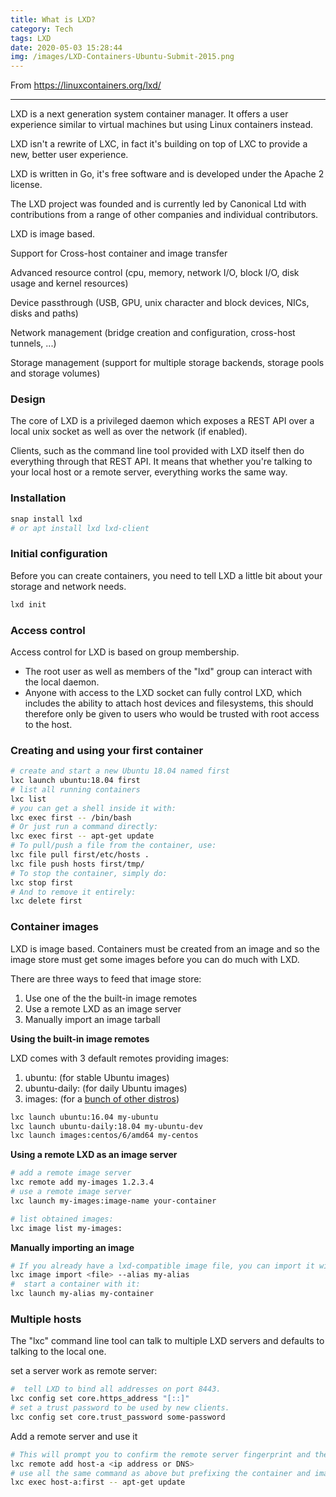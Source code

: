 ```yaml
---
title: What is LXD?
category: Tech
tags: LXD
date: 2020-05-03 15:28:44
img: /images/LXD-Containers-Ubuntu-Submit-2015.png
---
```


From https://linuxcontainers.org/lxd/

---

LXD is a next generation system container manager. It offers a user experience similar to virtual machines but using Linux containers instead.

LXD isn't a rewrite of LXC, in fact it's building on top of LXC to provide a new, better user experience. 

LXD is written in Go, it's free software and is developed under the Apache 2 license.

The LXD project was founded and is currently led by Canonical Ltd with contributions from a range of other companies and individual contributors.

LXD is image based.

Support for Cross-host container and image transfer

Advanced resource control (cpu, memory, network I/O, block I/O, disk usage and kernel resources)

Device passthrough (USB, GPU, unix character and block devices, NICs, disks and paths)

Network management (bridge creation and configuration, cross-host tunnels, ...)

Storage management (support for multiple storage backends, storage pools and storage volumes)

### Design

The core of LXD is a privileged daemon which exposes a REST API over a local unix socket as well as over the network (if enabled).

Clients, such as the command line tool provided with LXD itself then do everything through that REST API. It means that whether you're talking to your local host or a remote server, everything works the same way.

### Installation

```bash
snap install lxd
# or apt install lxd lxd-client
```

### Initial configuration
Before you can create containers, you need to tell LXD a little bit about your storage and network needs.

```bash
lxd init
```

### Access control
Access control for LXD is based on group membership.

* The root user as well as members of the "lxd" group can interact with the local daemon.
* Anyone with access to the LXD socket can fully control LXD, which includes the ability to attach host devices and filesystems, this should therefore only be given to users who would be trusted with root access to the host.

### Creating and using your first container

```bash
# create and start a new Ubuntu 18.04 named first
lxc launch ubuntu:18.04 first
# list all running containers
lxc list
# you can get a shell inside it with:
lxc exec first -- /bin/bash
# Or just run a command directly:
lxc exec first -- apt-get update
# To pull/push a file from the container, use:
lxc file pull first/etc/hosts .
lxc file push hosts first/tmp/
# To stop the container, simply do:
lxc stop first
# And to remove it entirely:
lxc delete first
```

### Container images
LXD is image based. Containers must be created from an image and so the image store must get some images before you can do much with LXD.

There are three ways to feed that image store:

1. Use one of the the built-in image remotes
2. Use a remote LXD as an image server
3. Manually import an image tarball

**Using the built-in image remotes**

LXD comes with 3 default remotes providing images:

1. ubuntu: (for stable Ubuntu images)
2. ubuntu-daily: (for daily Ubuntu images)
3. images: (for a [bunch of other distros](https://images.linuxcontainers.org/))

```bash
lxc launch ubuntu:16.04 my-ubuntu
lxc launch ubuntu-daily:18.04 my-ubuntu-dev
lxc launch images:centos/6/amd64 my-centos
```

**Using a remote LXD as an image server**

```bash
# add a remote image server
lxc remote add my-images 1.2.3.4
# use a remote image server
lxc launch my-images:image-name your-container

# list obtained images:
lxc image list my-images:
```

**Manually importing an image**

```bash
# If you already have a lxd-compatible image file, you can import it with:
lxc image import <file> --alias my-alias
#  start a container with it:
lxc launch my-alias my-container
```

### Multiple hosts
The "lxc" command line tool can talk to multiple LXD servers and defaults to talking to the local one.

set a server work as remote server:

```bash
#  tell LXD to bind all addresses on port 8443. 
lxc config set core.https_address "[::]"
# set a trust password to be used by new clients.
lxc config set core.trust_password some-password
```

Add a remote server and use it

```bash
# This will prompt you to confirm the remote server fingerprint and then ask you for the password.
lxc remote add host-a <ip address or DNS>
# use all the same command as above but prefixing the container and images name with the remote host like:
lxc exec host-a:first -- apt-get update
```

